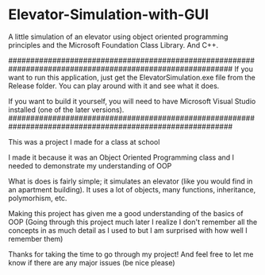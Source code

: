 # Elevator-Simulation-with-GUI
A little simulation of an elevator using object oriented programming principles and the Microsoft Foundation Class Library. And C++.

###########################################################################################################
If you want to run this application, just get the ElevatorSimulation.exe file from the Release folder.
You can play around with it and see what it does.

If you want to build it yourself, you will need to have Microsoft Visual Studio installed (one of the later versions). 
###########################################################################################################

This was a project I made for a class at school

I made it because it was an Object Oriented Programming class and I needed to demonstrate my understanding of OOP

What is does is fairly simple; it simulates an elevator (like you would find in an apartment building). It uses a lot of objects, many functions, inheritance, polymorhism, etc.

Making this project has given me a good understanding of the basics of OOP
  (Going through this project much later I realize I don't remember all the concepts in as much detail as I used to but I am surprised with how well I remember them)

Thanks for taking the time to go through my project!
And feel free to let me know if there are any major issues (be nice please)
